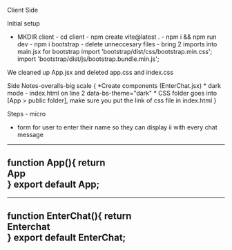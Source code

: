 Client Side 

Initial setup

* MKDIR client - cd client - npm create vite@latest . - npm i && npm run dev - npm i bootstrap - delete unneccesary files - bring 2 imports into main.jsx for bootstrap
    import 'bootstrap/dist/css/bootstrap.min.css';
    import 'bootstrap/dist/js/bootstrap.bundle.min.js';

We cleaned up App.jsx and deleted app.css and index.css

Side Notes-overalls-big scale {
    *Create components (EnterChat.jsx)
    * dark mode - index.html on line 2 data-bs-theme="dark"
    * CSS folder goes into [App > public folder], make sure you put the link of css file in index.html
}

Steps - micro 
* form for user to enter their name so they can display ii
    with every chat message

----------------
function App(){
    return <div>App</div>
}
export default App;
-----------------

-----------------
function EnterChat(){
    return <div>Enterchat</div>
}
export default EnterChat;
----------------